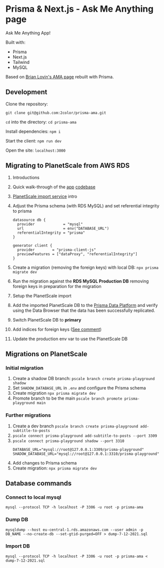 # Prisma & Next.js - Ask Me Anything page

Ask Me Anything App!

Built with:

- Prisma
- Next.js
- Tailwind
- MySQL

Based on [Brian Lovin's AMA page](https://brianlovin.com/ama) rebuilt with Prisma.

## Development

Clone the repository:

`git clone git@github.com:2color/prisma-ama.git`

`cd` into the directory:
`cd prisma-ama`

Install dependencies:
`npm i`

Start the client:
`npm run dev`

Open the site:
`localhost:3000`

## Migrating to PlanetScale from AWS RDS

1. Introductions
1. Quick walk-through of the [app](https://ama-prisma.vercel.app) [codebase]()
1. [PlanetScale import service](https://docs.planetscale.com/concepts/database-imports) intro
1. Adjust the Prisma schema (with RDS MySQL) and set referential integrity to prisma

   ```prisma
   datasource db {
     provider             = "mysql"
     url                  = env("DATABASE_URL")
     referentialIntegrity = "prisma"
   }

   generator client {
     provider        = "prisma-client-js"
     previewFeatures = ["dataProxy", "referentialIntegrity"]
   }
   ```

1. Create a migration (removing the foreign keys) with local DB: `npx prisma migrate dev`
1. Run the migration against the **RDS MySQL Production DB** removing foreign keys in preparation for the migration
1. Setup the PlanetScale import
1. Add the imported PlanetScale DB to the [Prisma Data Platform](https://cloud.prisma.io) and verify using the Data Browser that the data has been successfully replicated.
1. Switch PlanetScale DB to **primary**
1. Add indices for foreign keys ([See comment](https://github.com/prisma/prisma/issues/7292#issuecomment-963118192))
1. Update the production env var to use the PlanetScale DB

## Migrations on PlanetScale

### Initial migration
1. Create a shadow DB branch: `pscale branch create prisma-playground shadow`
1. Set `SHADOW_DATABASE_URL` in `.env` and configure the Prisma schema
1. Create migration `npx prisma migrate dev`
1. Promote branch to be the main `pscale branch promote prisma-playground main`

### Further migrations

1. Create a dev branch `pscale branch create prisma-playground add-subtitle-to-posts`
1. `pscale connect prisma-playground add-subtitle-to-posts --port 3309`
1. `pscale connect prisma-playground shadow --port 3310`
    ```
    DATABASE_URL="mysql://root@127.0.0.1:3309/prisma-playground"
    SHADOW_DATABASE_URL="mysql://root@127.0.0.1:3310/prisma-playground"
    ```
1. Add changes to Prisma schema
1. Create migration: `npx prisma migrate dev`








## Database commands

### Connect to local mysql

`mysql --protocol TCP -h localhost -P 3306 -u root -p prisma-ama`

### Dump DB

`mysqldump --host eu-central-1.rds.amazonaws.com --user admin -p DB_NAME --no-create-db --set-gtid-purged=OFF > dump-7-12-2021.sql`

### Import DB

`mysql --protocol TCP -h localhost -P 3306 -u root -p prisma-ama < dump-7-12-2021.sql`
